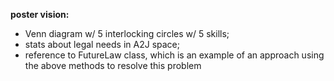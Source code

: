**poster vision:** 

* Venn diagram w/ 5 interlocking circles w/ 5 skills; 
* stats about legal needs in A2J space; 
* reference to FutureLaw class, which is an example of an approach using the above methods to resolve this problem
